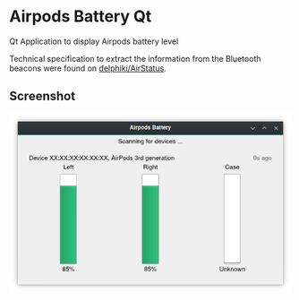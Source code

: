 
# Airpods Battery Qt

Qt Application to display Airpods battery level

Technical specification to extract the information from the Bluetooth beacons were found on [delphiki/AirStatus](https://github.com/delphiki/AirStatus).

## Screenshot

![Main Window screenshot](screenshots/main_window.png)

